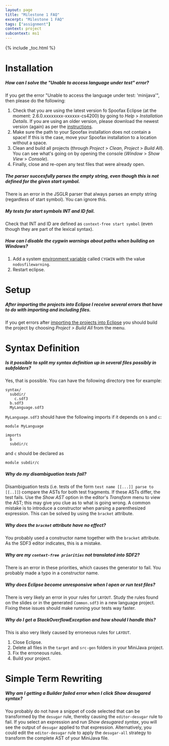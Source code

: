 ```yaml
---
layout: page
title: "Milestone 1 FAQ"
excerpt: "Milestone 1 FAQ"
tags: ["assignment"]
context: project
subcontext: ms1
---
```


{% include _toc.html %}

# Installation

##### How can I solve the "Unable to access language under test" error?

If you get the error "Unable to access the language under test: 'minijava'", then please do the following:

1. Check that you are using the latest version fo Spoofax Eclipse (at the moment: 2.6.0.xxxxxxxx-xxxxxx-cs4200) by going to *Help* > *Installation Details*. If you are using an older version, please download the newest version (again) as per the [instructions](/assignments/ms1/).
2. Make sure the path to your Spoofax installation does not contain a space! If this is the case, move your Spoofax installation to a location without a space.
3. Clean and build all projects (through *Project* > *Clean*, *Project* > *Build All*). You can see what's going on by opening the console (*Window* > *Show View* > *Console*).
4. Finally, close and re-open any test files that were already open.

##### The parser succesfully parses the empty string, even though this is not defined for the given start symbol.

There is an error in the JSGLR parser that always parses an empty string (regardless of start symbol). You can ignore this.

##### My tests for start symbols INT and ID fail.

Check that INT and ID are defined as `context-free start symbol` (even though they are part of the lexical syntax).

##### How can I disable the cygwin warnings about paths when building on Windows?

1. Add a system [environment variable](http://superuser.com/questions/284342/what-are-path-and-other-environment-variables-and-how-can-i-set-or-use-them)
   called `CYGWIN` with the value `nodosfilewarning`.
2. Restart eclipse.

# Setup

##### After importing the projects into Eclipse I receive several errors that have to do with importing and including files.

If you get errors after [importing the projects into Eclipse](/assignments/ms1/lab1.html#importing-projects-into-eclipse) you should build the project by choosing *Project > Build All* from the menu.


# Syntax Definition

##### Is it possible to split my syntax definition up in several files possibly in subfolders?

Yes, that is possible. You can have the following directory tree for example:

    syntax/
      subdir/
        c.sdf3
      b.sdf3
      MyLanguage.sdf3

`MyLanguage.sdf3` should have the following imports if it depends on `b` and `c`:

    module MyLanguage

    imports
      b
      subdir/c

and `c` should be declared as

    module subdir/c

##### Why do my disambiguation tests fail?

Disambiguation tests (i.e. tests of the form `test name [[...]] parse to [[..]]`) compare the ASTs for both test fragments. If these ASTs differ, the test fails. Use the *Show AST* option in the editor's *Transform* menu to view the AST; this may give you clue as to what is going wrong. A common mistake is to introduce a constructor when parsing a parenthesized expression. This can be solved by using the `bracket` attribute.

##### Why does the `bracket` attribute have no effect?

You probably used a constructor name together with the `bracket` attribute.
As the SDF3 editor indicates, this is a mistake.

##### Why are my `context-free priorities` not translated into SDF2?

There is an error in these priorities, which causes the generator to fail.
You probably made a typo in a constructor name.

##### Why does Eclipse become unresponsive when I open or run test files?

There is very likely an error in your rules for `LAYOUT`.
Study the rules found on the slides or in the generated `Common.sdf3` in a new language project.
Fixing these issues should make running your tests way faster.

##### Why do I get a StackOverflowException and how should I handle this?

This is also very likely caused by erroneous rules for `LAYOUT`.

1. Close Eclipse.
2. Delete all files in the `target` and `src-gen` folders in your MiniJava project.
3. Fix the erroneous rules.
4. Build your project.


# Simple Term Rewriting

##### Why am I getting a *Builder failed* error when I click *Show desugared syntax*?

You probably do not have a snippet of code selected that can be transformed by the `desugar` rule, thereby causing the `editor-desugar` rule to fail.
If you select an expression and run *Show desugared syntax*, you will see the output of `desugar` applied to that expression.
Alternatively, you could edit the `editor-desugar` rule to apply the `desugar-all` strategy to transform the complete AST of your MiniJava file.
